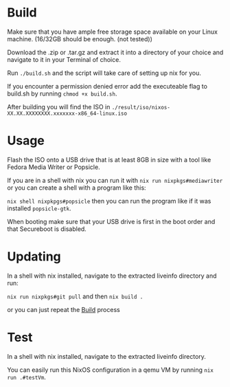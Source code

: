 # Build

Make sure that you have ample free storage space available on your Linux machine. (16/32GB should be enough. (not tested))

Download the .zip or .tar.gz and extract it into a directory of your choice and navigate to it in your Terminal of choice.

Run `./build.sh` and the script will take care of setting up nix for you.

If you encounter a permission denied error add the executeable flag to build.sh by running `chmod +x build.sh`.

After building you will find the ISO in `./result/iso/nixos-XX.XX.XXXXXXXX.xxxxxxx-x86_64-linux.iso`

# Usage

Flash the ISO onto a USB drive that is at least 8GB in size with a tool like Fedora Media Writer or Popsicle.

If you are in a shell with nix you can run it with `nix run nixpkgs#mediawriter` or you can create a shell with a program like this:

`nix shell nixpkpgs#popsicle` then you can run the program like if it was installed `popsicle-gtk`.

When booting make sure that your USB drive is first in the boot order and that Secureboot is disabled.

# Updating

In a shell with nix installed, navigate to the extracted liveinfo directory and run:

`nix run nixpkgs#git pull` and then `nix build .`

or you can just repeat the [Build](#build) process

# Test

In a shell with nix installed, navigate to the extracted liveinfo directory.

You can easily run this NixOS configuration in a qemu VM by running `nix run .#testVm`.

